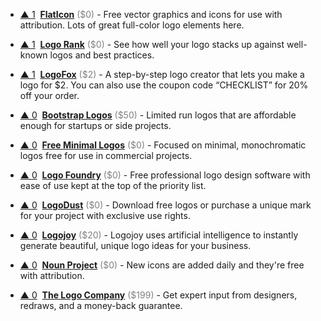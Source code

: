 - <a href="#vote-form" class="vote-link" rel="modal:open" id="FlatIcon">&#x25B2; <span class="count">1</span></a> &nbsp;**[FlatIcon](https://www.flaticon.com/)** <span style="color: grey;">($0)</span> - Free vector graphics and icons for use with attribution. Lots of great full-color logo elements here.

- <a href="#vote-form" class="vote-link" rel="modal:open" id="Logo_Rank">&#x25B2; <span class="count">1</span></a> &nbsp;**[Logo Rank](http://brandmark.io/logo-rank/)** <span style="color: grey;">($0)</span> - See how well your logo stacks up against well-known logos and best practices.

- <a href="#vote-form" class="vote-link" rel="modal:open" id="LogoFox">&#x25B2; <span class="count">1</span></a> &nbsp;**[LogoFox](https://logofox.co/)** <span style="color: grey;">($2)</span> - A step-by-step logo creator that lets you make a logo for $2. You can also use the coupon code “CHECKLIST” for 20% off your order.

- <a href="#vote-form" class="vote-link" rel="modal:open" id="Bootstrap_Logos">&#x25B2; <span class="count">0</span></a> &nbsp;**[Bootstrap Logos](https://bootstraplogos.com/)** <span style="color: grey;">($50)</span> - Limited run logos that are affordable enough for startups or side projects.

- <a href="#vote-form" class="vote-link" rel="modal:open" id="Free_Minimal_Logos">&#x25B2; <span class="count">0</span></a> &nbsp;**[Free Minimal Logos](http://freeminimallogos.com/)** <span style="color: grey;">($0)</span> - Focused on minimal, monochromatic logos free for use in commercial projects.

- <a href="#vote-form" class="vote-link" rel="modal:open" id="Logo_Foundry">&#x25B2; <span class="count">0</span></a> &nbsp;**[Logo Foundry](http://www.logomakerapp.com)** <span style="color: grey;">($0)</span> - Free professional logo design software with ease of use kept at the top of the priority list.

- <a href="#vote-form" class="vote-link" rel="modal:open" id="LogoDust">&#x25B2; <span class="count">0</span></a> &nbsp;**[LogoDust](http://logodust.com/)** <span style="color: grey;">($0)</span> - Download free logos or purchase a unique mark for your project with exclusive use rights.

- <a href="#vote-form" class="vote-link" rel="modal:open" id="Logojoy">&#x25B2; <span class="count">0</span></a> &nbsp;**[Logojoy](https://logojoy.com/)** <span style="color: grey;">($20)</span> - Logojoy uses artificial intelligence to instantly generate beautiful, unique logo ideas for your business.

- <a href="#vote-form" class="vote-link" rel="modal:open" id="Noun_Project">&#x25B2; <span class="count">0</span></a> &nbsp;**[Noun Project](https://thenounproject.com/)** <span style="color: grey;">($0)</span> - New icons are added daily and they're free with attribution.

- <a href="#vote-form" class="vote-link" rel="modal:open" id="The_Logo_Company">&#x25B2; <span class="count">0</span></a> &nbsp;**[The Logo Company](http://www.kqzyfj.com/click-8424281-10526654)** <span style="color: grey;">($199)</span> - Get expert input from designers, redraws, and a money-back guarantee.

